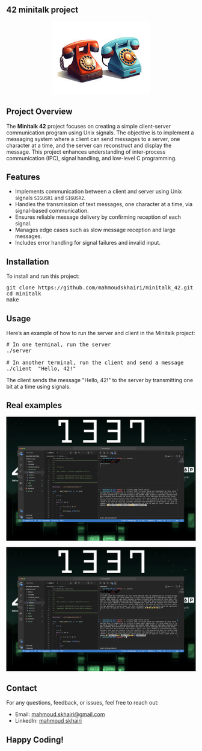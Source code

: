 ## 42 minitalk project

<p align="center">
  <img src="minitalk.jpeg" alt="Libft Logo" style="max-width: 100%; height: auto;">
</p>

## Project Overview

<p>
The <strong>Minitalk 42</strong> project focuses on creating a simple client-server communication program using Unix signals. The objective is to implement a messaging system where a client can send messages to a server, one character at a time, and the server can reconstruct and display the message. This project enhances understanding of inter-process communication (IPC), signal handling, and low-level C programming.
</p>

## Features

<ul>
  <li>Implements communication between a client and server using Unix signals <code>SIGUSR1</code> and <code>SIGUSR2</code>.</li>
  <li>Handles the transmission of text messages, one character at a time, via signal-based communication.</li>
  <li>Ensures reliable message delivery by confirming reception of each signal.</li>
  <li>Manages edge cases such as slow message reception and large messages.</li>
  <li>Includes error handling for signal failures and invalid input.</li>
</ul>

## Installation

<p>To install and run this project:</p>

<pre>
git clone https://github.com/mahmoudskhairi/minitalk_42.git
cd minitalk
make
</pre>

## Usage

<p>Here’s an example of how to run the server and client in the Minitalk project:</p>

<pre>
# In one terminal, run the server
./server

# In another terminal, run the client and send a message
./client <server_pid> "Hello, 42!"
</pre>

<p>The client sends the message "Hello, 42!" to the server by transmitting one bit at a time using signals.</p>

## Real examples

<p align="center">
  <img src="minitalk1.png" alt="Libft Logo" style="max-width: 100%; height: auto;">
</p>

<p align="center">
  <img src="minitalk2.png" alt="Libft Logo" style="max-width: 100%; height: auto;">
</p>


<h2 id="contact">Contact</h2>
<p>For any questions, feedback, or issues, feel free to reach out:</p>
<ul>
  <li>Email: <a href="mailto:mahmoud.skhairi@gmail.com">mahmoud.skhairi@gmail.com</a></li>
  <li>LinkedIn: <a href="https://www.linkedin.com/in/mahmoud-skhairi" target="_blank">mahmoud skhairi</a></li>
</ul>

<h2>Happy Coding!</h2>
